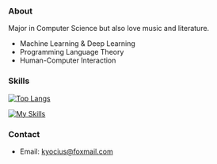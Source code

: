### About

Major in Computer Science but also love music and literature.

- Machine Learning & Deep Learning
- Programming Language Theory
- Human-Computer Interaction

### Skills

[![Top Langs](https://github-readme-stats.vercel.app/api/top-langs/?username=Kyocius&layout=donut&hide=html&title_color=CC88BB&text_color=885566&bg_color=20,F2FBFF,E6F8FF,FFE6EB,FFF2F5)](https://github.com/anuraghazra/github-readme-stats)

[![My Skills](https://skillicons.dev/icons?i=python,anaconda,pytorch,cs,dotnet,unity,kotlin,androidstudio,visualstudio,rider,ruby,rails,vscode)](https://skillicons.dev)

### Contact

- Email: <kyocius@foxmail.com>
